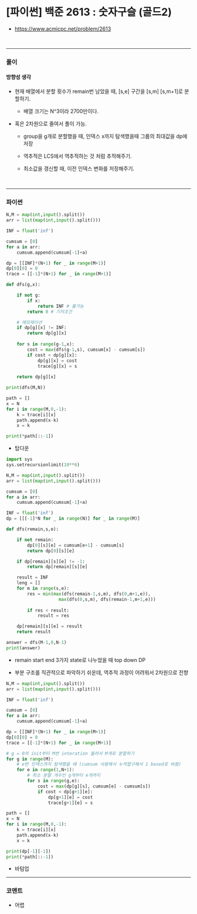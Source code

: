# **[파이썬] 백준 2613 : 숫자구슬 (골드2)**
* https://www.acmicpc.net/problem/2613
<br>


---

### **풀이**

#### **방향성 생각**

* 현재 배열에서 분할 횟수가 remain번 남았을 때, [s,e] 구간을 [s,m] [s,m+1]로 분할하기.
  
  * 배열 크기는 N^3이라 2700만이다.

* 혹은 2차원으로 줄여서 풀이 가능.

  * group을 g개로 분할했을 때, 인덱스 x까지 탐색했을때 그룹의 최대값을 dp에 저장

  * 역추적은 LCS에서 역추적하는 것 처럼 추적해주기.

  * 최소값을 갱신할 때, 이전 인덱스 변화를 저장해주기.

<br>

---

### **파이썬**
```python
N,M = map(int,input().split())
arr = list(map(int,input().split()))

INF = float('inf')

cumsum = [0]
for a in arr:
    cumsum.append(cumsum[-1]+a)

dp = [[INF]*(N+1) for _ in range(M+1)]
dp[0][0] = 0
trace = [[-1]*(N+1) for _ in range(M+1)]

def dfs(g,x):

    if not g:
        if x:
            return INF # 불가능
        return 0 # 기저조건

    # 메모제이션
    if dp[g][x] != INF:
        return dp[g][x]
    
    for s in range(g-1,x):
        cost = max(dfs(g-1,s), cumsum[x] - cumsum[s])
        if cost < dp[g][x]:
            dp[g][x] = cost
            trace[g][x] = s
    
    return dp[g][x]

print(dfs(M,N))

path = []
x = N
for i in range(M,0,-1):
    k = trace[i][x]
    path.append(x-k)
    x = k

print(*path[::-1])
```

* 탑다운

```python
import sys
sys.setrecursionlimit(10**6)

N,M = map(int,input().split())
arr = list(map(int,input().split()))

cumsum = [0]
for a in arr:
    cumsum.append(cumsum[-1]+a)

INF = float('inf')
dp = [[[-1]*N for _ in range(N)] for _ in range(M)]

def dfs(remain,s,e):

    if not remain:
        dp[0][s][e] = cumsum[e+1] - cumsum[s]
        return dp[0][s][e]

    if dp[remain][s][e] != -1:
        return dp[remain][s][e]

    result = INF
    leng = []
    for m in range(s,e):
        res = min(max(dfs(remain-1,s,m), dfs(0,m+1,e)),
                    max(dfs(0,s,m), dfs(remain-1,m+1,e)))
        
        if res < result:
            result = res

    dp[remain][s][e] = result
    return result

answer = dfs(M-1,0,N-1)
print(answer)
```

* remain start end 3가지 state로 나누었을 때 top down DP

* 부분 구조를 직관적으로 파악하기 쉬운데, 역추적 과정이 어려워서 2차원으로 전향


```python
N,M = map(int,input().split())
arr = list(map(int,input().split()))

INF = float('inf')

cumsum = [0]
for a in arr:
    cumsum.append(cumsum[-1]+a)

dp = [[INF]*(N+1) for _ in range(M+1)]
dp[0][0] = 0
trace = [[-1]*(N+1) for _ in range(M+1)]

# g = 0의 init부터 M번 interation 돌려서 M개로 분할하기
for g in range(M):
    # e번 인덱스까지 탐색했을 때 (cumsum 사용해서 누적합구해서 1 based로 바뀜)
    for e in range(1,N+1):
        # 최소 분할 개수인 g개부터 e개까지
        for s in range(g,e):
            cost = max(dp[g][s], cumsum[e] - cumsum[s])
            if cost < dp[g+1][e]:
                dp[g+1][e] = cost
                trace[g+1][e] = s

path = []
x = N
for i in range(M,0,-1):
    k = trace[i][x]
    path.append(x-k)
    x = k

print(dp[-1][-1])
print(*path[::-1])
```

* 바텀업

---

### **코멘트**

* 어렵